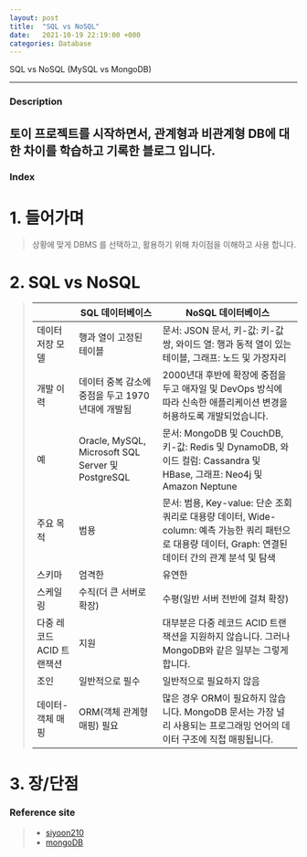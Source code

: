 ```yaml
---
layout: post
title:  "SQL vs NoSQL"
date:   2021-10-19 22:19:00 +000
categories: Database
---
```

SQL vs NoSQL (MySQL vs MongoDB)

---
### Description
토이 프로젝트를 시작하면서, 관계형과 비관계형 DB에 대한 차이를 학습하고 기록한 블로그 입니다.
---
### Index
# 1. 들어가며
> 상황에 맞게 DBMS 를 선택하고, 활용하기 위해 차이점을 이해하고 사용 합니다.

# 2. SQL vs NoSQL
> |		|	SQL 데이터베이스	|	NoSQL 데이터베이스	|
> |	---	|	---	|	---	|
> |	데이터 저장 모델	|	행과 열이 고정된 테이블	|	문서: JSON 문서, 키-값: 키-값 쌍, 와이드 열: 행과 동적 열이 있는 테이블, 그래프: 노드 및 가장자리	|
> |	개발 이력	|	데이터 중복 감소에 중점을 두고 1970년대에 개발됨	|	2000년대 후반에 확장에 중점을 두고 애자일 및 DevOps 방식에 따라 신속한 애플리케이션 변경을 허용하도록 개발되었습니다.	|
> |	예	|	Oracle, MySQL, Microsoft SQL Server 및 PostgreSQL	|	문서: MongoDB 및 CouchDB, 키-값: Redis 및 DynamoDB, 와이드 컬럼: Cassandra 및 HBase, 그래프: Neo4j 및 Amazon Neptune	|
> |	주요 목적	|	범용	|	문서: 범용, Key-value: 단순 조회 쿼리로 대용량 데이터, Wide-column: 예측 가능한 쿼리 패턴으로 대용량 데이터, Graph: 연결된 데이터 간의 관계 분석 및 탐색	|
> |	스키마	|	엄격한	|	유연한	|
> |	스케일링	|	수직(더 큰 서버로 확장)	|	수평(일반 서버 전반에 걸쳐 확장)	|
> |	다중 레코드 ACID 트랜잭션	|	지원	|	대부분은 다중 레코드 ACID 트랜잭션을 지원하지 않습니다. 그러나 MongoDB와 같은 일부는 그렇게 합니다.	|
> |	조인	|	일반적으로 필수	|	일반적으로 필요하지 않음	|
> |	데이터-객체 매핑	|	ORM(객체 관계형 매핑) 필요	|	많은 경우 ORM이 필요하지 않습니다. MongoDB 문서는 가장 널리 사용되는 프로그래밍 언어의 데이터 구조에 직접 매핑됩니다.	|


# 3. 장/단점 



### Reference site 
> - [siyoon210]
> - [mongoDB]

[siyoon210]: https://siyoon210.tistory.com/130
[mongoDB]: https://www.mongodb.com/nosql-explained/nosql-vs-sql

